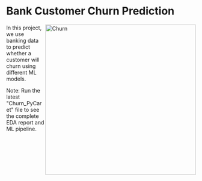 # Bank Customer Churn Prediction

<img align="right" alt="Churn" width="400" src="https://blog.usetada.com/hubfs/Increasing-Customer-Loyalty-in-the-Banking-Industry.png"/>

In this project, we use banking data to predict whether a customer will churn using different ML models.

Note: Run the latest "Churn_PyCaret" file to see the complete EDA report and ML pipeline.


